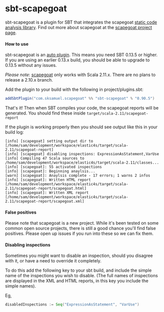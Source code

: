 sbt-scapegoat
=============

sbt-scapegoat is a plugin for SBT that integrates the scapegoat [static code analysis library](http://en.wikipedia.org/wiki/Static_program_analysis). Find out more about scapegoat at the [scapegoat project page](https://github.com/sksamuel/scapegoat).

#### How to use

sbt-scapegoat is an [auto plugin](https://typesafe.com/blog/preview-of-upcoming-sbt-10-features-read-about-the-new-plugins). This means you need SBT 0.13.5 or higher. If you are using an earlier 0.13.x build, you should be able to upgrade to 0.13.5 without any issues.

*Please note*: [scapegoat](https://github.com/sksamuel/scapegoat) only works with Scala 2.11.x. There are no plans to release a 2.10.x branch.

Add the plugin to your build with the following in project/plugins.sbt:

```scala
addSbtPlugin("com.sksamuel.scapegoat" %% "sbt-scapegoat" % "0.90.5")
```

That's it! Then when SBT compiles your code, the scapegoat reports will be generated. You should find these inside 
`target/scala-2.11/scapegoat-report`

If the plugin is working properly then you should see output like this in your build log:

```
[info] [scapegoat] setting output dir to [/home/sam/development/workspace/elastic4s/target/scala-2.11/scapegoat-report]
[info] [scapegoat] disabling inspections: ExpressionAsStatement,VarUse
[info] Compiling 47 Scala sources to /home/sam/development/workspace/elastic4s/target/scala-2.11/classes...
[info] [scapegoat]: 55 activated inspections
[info] [scapegoat]: Beginning anaylsis...
[warn] [scapegoat]: Anaylsis complete - 17 errors; 1 warns 2 infos
[info] [scapegoat]: Written HTML report [/home/sam/development/workspace/elastic4s/target/scala-2.11/scapegoat-report/scapegoat.html]
[info] [scapegoat]: Written XML report [/home/sam/development/workspace/elastic4s/target/scala-2.11/scapegoat-report/scapegoat.xml]
```

#### False positives

Please note that scapegoat is a new project. While it's been tested on some common open source projects, there is still a good chance you'll find false positives. Please open up issues if you run into these so we can fix them.

#### Disabling inspections

Sometimes you might want to disable an inspection, should you disagree with it, or have a need to override it completely.

To do this add the following key to your sbt build, and include the simple name of the inspections you wish to disable. (The full names of inspections are displayed in the XML and HTML reports, in this key you include the simple names).

Eg,

```scala
disabledInspections := Seq("ExpressionAsStatement", "VarUse")
```

